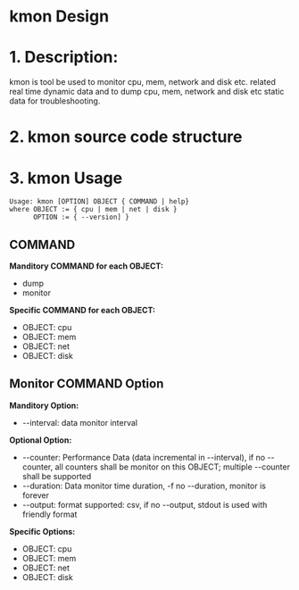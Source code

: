 # kmon Design
# 1. Description:
kmon is tool be used to monitor cpu, mem, network and disk etc. related real time dynamic data and to dump cpu, mem, network and disk etc static data for troubleshooting.

# 2. kmon source code structure

# 3. kmon Usage
```
Usage: kmon [OPTION] OBJECT { COMMAND | help}
where OBJECT := { cpu | mem | net | disk }
      OPTION := { --version] }
```

## COMMAND
**Manditory COMMAND for each OBJECT:**
* dump
* monitor

**Specific COMMAND for each OBJECT:**
* OBJECT: cpu
* OBJECT: mem
* OBJECT: net
* OBJECT: disk

## Monitor COMMAND Option
**Manditory Option:**
* --interval: data monitor interval 

**Optional Option:**
* --counter: Performance Data (data incremental in --interval), if no --counter, all counters shall be monitor on this OBJECT; multiple --counter shall be supported
* --duration: Data monitor time duration, -f no --duration, monitor is forever
* --output: format supported: csv, if no --output, stdout is used with friendly format

**Specific Options:**
* OBJECT: cpu
* OBJECT: mem
* OBJECT: net
* OBJECT: disk